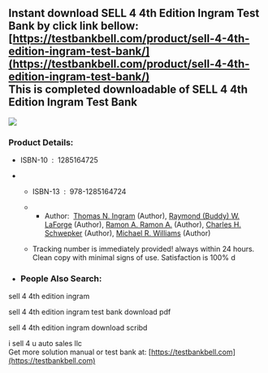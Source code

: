 Instant download **SELL 4 4th Edition Ingram Test Bank** by click link bellow:  
[https://testbankbell.com/product/sell-4-4th-edition-ingram-test-bank/](https://testbankbell.com/product/sell-4-4th-edition-ingram-test-bank/)  
This is completed downloadable of SELL 4 4th Edition Ingram Test Bank
---------------------------------------------------------------------


![](https://testbankbell.com/wp-content/uploads/2023/05/sell-4-4th-edition-ingram-test-bank.jpg)
### Product Details:


* ISBN-10 ‏ : ‎ 1285164725
* * ISBN-13 ‏ : ‎ 978-1285164724
  * * Author:  [Thomas N. Ingram](https://www.amazon.com/s/ref=dp_byline_sr_book_1?ie=UTF8&field-author=Thomas+N.+Ingram&text=Thomas+N.+Ingram&sort=relevancerank&search-alias=books) (Author), [Raymond (Buddy) W. LaForge](https://www.amazon.com/Raymond-Buddy-W-LaForge/e/B00QWGIOAY/ref=dp_byline_cont_book_2) (Author), [Ramon A. Ramon A.](https://www.amazon.com/s/ref=dp_byline_sr_book_3?ie=UTF8&field-author=Ramon+A.+Ramon+A.&text=Ramon+A.+Ramon+A.&sort=relevancerank&search-alias=books) (Author), [Charles H. Schwepker](https://www.amazon.com/s/ref=dp_byline_sr_book_4?ie=UTF8&field-author=Charles+H.+Schwepker&text=Charles+H.+Schwepker&sort=relevancerank&search-alias=books) (Author), [Michael R. Williams](https://www.amazon.com/s/ref=dp_byline_sr_book_5?ie=UTF8&field-author=Michael+R.+Williams&text=Michael+R.+Williams&sort=relevancerank&search-alias=books) (Author)
   
  * Tracking number is immediately provided! always within 24 hours. Clean copy with minimal signs of use. Satisfaction is 100% d
 
* ### People Also Search:

sell 4 4th edition ingram

sell 4 4th edition ingram test bank download pdf

sell 4 4th edition ingram download scribd

i sell 4 u auto sales llc  
 Get more solution manual or test bank at: [https://testbankbell.com](https://testbankbell.com)
